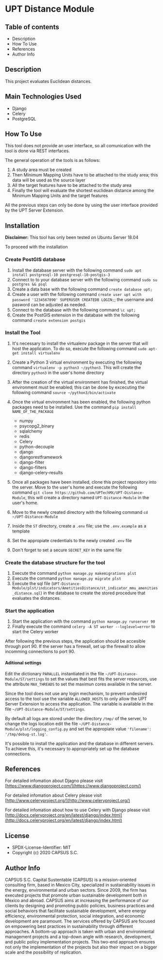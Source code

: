 # UPT Distance Module

## Table of contents

- Description
- How To Use
- References
- Author Info

## Description

This project evaluates Euclidean distances.

## Main Technologies Used

- Django
- Celery
- PostgreSQL

## How To Use

This tool does not provide an user interface, so all comunication with the tool is done via REST interfaces.

The general operation of the tools is as follows:

1. A study area must be created
2. Then Minimum Mapping Units have to be attached to the study area; this data will be used as the source layer
3. All the target features have to be attached to the study area
4. Finally the tool will evaluate the shortest euclidean distance among the Minimum Mapping Units and the target features

All the previous steps can only be done by using the user interface provided by the UPT Server Extension.

## Installation

**Disclaimer:** This tool has only been tested on Ubuntu Server 18.04

To proceed with the installation

### Create PostGIS database

1. Install the database server with the following command  `sudo apt install postgresql-10 postgresql-10-postgis-3`
2. Connect to to your database server with the following command  `sudo su postgres && psql`
3. Create a data base with the following command `create database upt;`
4. Create a user with the following command  `create user upt with password '1234567890' SUPERUSER CREATEDB LOGIN;`; the username and pasword can be adjusted as needed.
5. Connect to the database with the following command  `\c upt;`
6. Create the PostGIS extension in the database with the following command  `create extension postgis`

### Install the Tool

1. It's necessary to install the virtualenv package in the server that will host the applicaton. To do so, execute the following command `sudo apt-get install virtualenv`
2. Create a Python 3 virtual environment by executing the following command `virtualenv -p python3 ~/python3`. This will create the directory `python3` in the user's home directory
3. After the creation of the virtual environment has finished, the virtual environment must be enabled; this can be done by excecuting the following command `source ~/python3/bin/activate`
4. Once the virtual environment has been enabled, the following python packages need to be installed. Use the command `pip install NAME_OF_THE_PACKAGE`

    - numpy
    - psycopg2_binary
    - sqlalchemy
    - redis
    - Celery
    - python-decouple
    - django
    - djangorestframework
    - django-filter
    - django-filters
    - django-celery-results

5. Once all packages have been installed, clone this project repository into the server. Move to the user's home and execute the following command  `git clone https://github.com/UPTechMX/UPT-Distance-Module`, this will create a directory named `UPT-Distance-Module` in the user's home.
6. Move to the newly created directory with the following command `cd ~/UPT-Distance-Module`
7. Inside the `ST` directory, create a `.env` file; use the `.env.example` as a template
8. Set the appropiate credentials to the newly created `.env` file
9. Don't forget to set a secure `SECRET_KEY` in the same file

### Create the database structure for the tool

1. Execute the command `python manage.py makemigrations plst`
2. Execute the command `python manage.py migrate plst`
3. Execute the sql file (`UPT-Distance-Module/plst/indicators/AmetitiesDistance/st_indicator_mmu_amenities_distance.sql`) in the database to create the stored procedure that evaluates the distances.

### Start the application

1. Start the application with the command `python manage.py runserver 90`
2. Finally execute the command `celery -A ST worker --loglevel=error` to start the Celery worker

After following the previous steps, the application should be accesible through port 90. If the server has a firewall, set up the firewall to allow incomming connections to port 90.

#### Aditional settings

Edit the dictionary `PARALLEL` instantiated in the file `~/UPT-Distance-Module/ST/settings` to set the values that best fits the server resources, use the attribute `MAX_THREADS` to set the maximun cores available in the server.

Since the tool does not use any login mechanism, to prevent undesired access to the tool use the variable `ALLOWED_HOSTS` to only allow the UPT Server Extension to access the application. The variable is available in the file `~/UPT-Distance-Module/ST/settings`.

By default all logs are stored under the directory `/tmp/` of the server, to change the logs location edit the file `~/UPT-Distance-Module/plst/logging_config.py` and set the appropiate value `'filename': '/tmp/debug-st.log'`.

It's possible to install the application and the database in different servers. To achieve this, it's necessary to appropriately set up the database connections.

## References

For detailed infomation about Djagno please visit [https://www.djangoproject.com/](https://www.djangoproject.com/)

For detailed infomation about Celery please visit [http://www.celeryproject.org/](http://www.celeryproject.org/)

For detailed infomation about how to use Celery with Django please visit [http://docs.celeryproject.org/en/latest/django/index.html](http://docs.celeryproject.org/en/latest/django/index.html)

## License

- SPDX-License-Identifier: MIT
- Copyright (c) 2020 CAPSUS S.C.

## Author Info

CAPSUS S.C. Capital Sustentable (CAPSUS) is a mission-oriented consulting firm, based in Mexico City, specialized in sustainability issues in the energy, environmental and urban sectors. Since 2009, the firm has executed projects that promote urban sustainable development both in Mexico and abroad. CAPSUS aims at increasing the performance of our clients by designing and promoting public policies, business practices and social behaviors that facilitate sustainable development, where energy efficiency, environmental protection, social integration, and economic development are paramount. The services offered by CAPSUS are focused on empowering best practices in sustainability through different approaches. A bottom-up approach is taken with urban and environmental management projects and a top-down angle with research, development, and public policy implementation projects. This two-end approach ensures not only the implementation of the projects but also their impact on a bigger scale and the possibility of replication.
